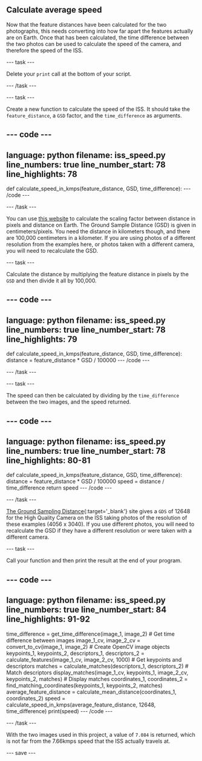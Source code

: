## Calculate average speed

Now that the feature distances have been calculated for the two photographs, this needs converting into how far apart the features actually are on Earth. Once that has been calculated, the time difference between the two photos can be used to calculate the speed of the camera, and therefore the speed of the ISS.

--- task ---

Delete your `print` call at the bottom of your script.

--- /task ---

--- task ---

Create a new function to calculate the speed of the ISS. It should take the `feature_distance`, a `GSD` factor, and the `time_difference` as arguments.

--- code ---
---
language: python
filename: iss_speed.py
line_numbers: true
line_number_start: 78
line_highlights: 78
---
def calculate_speed_in_kmps(feature_distance, GSD, time_difference):
--- /code ---

--- /task ---

You can use [this website](https://www.3dflow.net/ground-sampling-distance-calculator/) to calculate the scaling factor between distance in pixels and distance on Earth. The Ground Sample Distance (GSD) is given in centimeters/pixels. You need the distance in kilometers though, and there are 100,000 centimeters in a kilometer. If you are using photos of a different resolution from the examples here, or photos taken with a different camera,  you will need to recalculate the GSD. 

--- task ---

Calculate the distance by multiplying the feature distance in pixels by the `GSD` and then divide it all by 100,000.

--- code ---
---
language: python
filename: iss_speed.py
line_numbers: true
line_number_start: 78
line_highlights: 79
---
def calculate_speed_in_kmps(feature_distance, GSD, time_difference):
    distance = feature_distance * GSD / 100000
--- /code ---

--- /task ---

--- task ---

The speed can then be calculated by dividing by the `time_difference` between the two images, and the speed returned.

--- code ---
---
language: python
filename: iss_speed.py
line_numbers: true
line_number_start: 78
line_highlights: 80-81
---
def calculate_speed_in_kmps(feature_distance, GSD, time_difference):
    distance = feature_distance * GSD / 100000
    speed = distance / time_difference
    return speed
--- /code ---

--- /task ---

[The Ground Sampling Distance](https://www.3dflow.net/ground-sampling-distance-calculator){:target='_blank'} site gives a `GDS` of 12648 for the High Quality Camera on the ISS taking photos of the resolution of these examples (4056 x 3040). If you use different photos, you will need to recalculate the GSD if they have a different resolution or were taken with a different camera. 

--- task ---

Call your function and then print the result at the end of your program.

--- code ---
---
language: python
filename: iss_speed.py
line_numbers: true
line_number_start: 84
line_highlights: 91-92
---
time_difference = get_time_difference(image_1, image_2) # Get time difference between images
image_1_cv, image_2_cv = convert_to_cv(image_1, image_2) # Create OpenCV image objects
keypoints_1, keypoints_2, descriptors_1, descriptors_2 = calculate_features(image_1_cv, image_2_cv, 1000) # Get keypoints and descriptors
matches = calculate_matches(descriptors_1, descriptors_2) # Match descriptors
display_matches(image_1_cv, keypoints_1, image_2_cv, keypoints_2, matches) # Display matches
coordinates_1, coordinates_2 = find_matching_coordinates(keypoints_1, keypoints_2, matches)
average_feature_distance = calculate_mean_distance(coordinates_1, coordinates_2)
speed = calculate_speed_in_kmps(average_feature_distance, 12648, time_difference)
print(speed)
--- /code ---

--- /task ---

With the two images used in this project, a value of `7.084` is returned, which is not far from the 7.66kmps speed that the ISS actually travels at.

--- save ---
